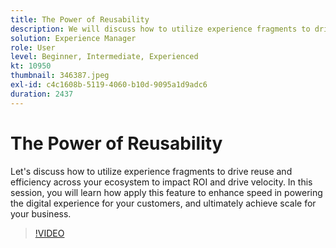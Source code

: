 ```yaml
---
title: The Power of Reusability
description: We will discuss how to utilize experience fragments to drive reuse and efficiency across your ecosystem.  This will impact ROI and drive velocity.  Attendees will gain an understanding of how to position and utilize experience fragments. Attendees. will learn how apply this feature to enhance speed in powering the digital experience for your customers.
solution: Experience Manager
role: User
level: Beginner, Intermediate, Experienced
kt: 10950
thumbnail: 346387.jpeg
exl-id: c4c1608b-5119-4060-b10d-9095a1d9adc6
duration: 2437
---
```

# The Power of Reusability 

Let's discuss how to utilize experience fragments to drive reuse and efficiency across your ecosystem to impact ROI and drive velocity. In this session, you will learn how apply this feature to enhance speed in powering the digital experience for your customers, and ultimately achieve scale for your business.

>[!VIDEO](https://video.tv.adobe.com/v/346387/?quality=12&learn=on)
